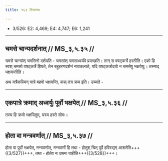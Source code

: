 ```yaml
---
title: १६३ टिप्पणयः

---
```

- 3/526: E2: 4,469; E4: 4,747; E6: 1,241

____________________________________________


## चमसे चान्यदर्शनात् // MS_३,५.३५ //

चमसे चान्यांश् चमसिनो दर्शयति - चमसांश् चमसाध्वर्यवे प्रयच्छति। तान् स वषट्कर्त्रे हरतीति। एको हि स्वश् चमसो वषट्कर्त्रे ह्रियते, तेन बहुहरणदर्शनं नावकल्पते, यदि वषट्कर्त्रादयो न चमसेषु भक्षयेयुः। तस्माद् भक्षयन्तीति।

अथ यत्रैकस्मिन् पात्रे बहवो भक्षयन्ति, कस् तत्र क्रम इति। उच्यते -

____________________________________________


## एकपात्रे क्रमाद् अध्वर्युः पूर्वो भक्षयेत् // MS_३,५.३६ //

तस्य हि क्रमो भक्षयितुम्, यस्य हस्ते सोमः।


____________________________________________


## होता वा मन्त्रवर्णात् // MS_३,५.३७ //

होता वा पूर्वो भक्षयेत्, मन्त्रवर्णात्, मन्त्रवर्णो हि तथा - होतुश् चित् पूर्वे हविरद्यम् आशतेति+++({3/527})+++, तथा - होतेव नः प्रथमः पाहीति+++({3/528})+++।
